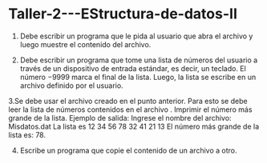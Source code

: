 # Taller-2---EStructura-de-datos-II
1. Debe escribir un programa que le pida al usuario que abra el archivo y luego muestre el contenido del archivo.
  
2. Debe escribir un programa que tome una lista de números del usuario a través de un dispositivo de entrada estándar, es decir, un teclado. El número −9999 marca el final de la lista. Luego, la lista se escribe en un archivo definido por el usuario.

3.Se debe usar el archivo creado en el punto anterior. Para esto se debe leer la lista de números contenidos en el archivo . Imprimir el número más grande de la lista. Ejemplo de salida: Ingrese el nombre del archivo: Misdatos.dat La lista es 12 34 56 78 32 41 21 13 El número más grande de la lista es: 78.

4. Escribe un programa que copie el contenido de un archivo a otro.

